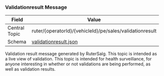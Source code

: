 ### Validationresult Message
| Field         | Value                                                            |
|---------------|------------------------------------------------------------------|
| Central Topic | ruter/{operatorId}/{vehicleId}/pe/sales/validationresult  |
| Schema        | [ validationresult.json ](json-schemas/validationresult.json) |

Validation result message generated by RuterSalg. This topic is intended as a live view of validation. This topic is intended for health surveillance, for anyone interesting in whether or not validations are being performed, as well as validation results.

